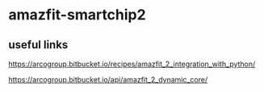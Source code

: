 # amazfit-smartchip2
## useful links
https://arcogroup.bitbucket.io/recipes/amazfit_2_integration_with_python/

https://arcogroup.bitbucket.io/api/amazfit_2_dynamic_core/

